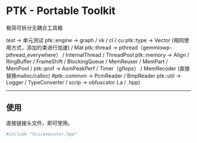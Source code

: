 # PTK - Portable Toolkit

极简可拆分无耦合工具箱

test -> 单元测试
ptk::engine -> graph / vk / cl / cu
ptk::type -> Vector (相同使用方式，添加约束进行加速) / Mat
ptk::thread -> pthread（gemmlowp-pthread_everywhere） / InternalThread / ThreadPool
ptk::memory -> Align / RingBuffer / FrameShift / BlockingQueue / MemReuser / MemPart / MemPool / 
ptk::prof -> AsmPeakPerf / Timer（gflops） / MemRecoder (直接替换malloc/calloc) 
#ptk::common -> PcmReader / BmpReader
ptk::util -> Logger / TypeConverter  / 
scrip -> obfuscator (.a / .hpp)

---


## 使用

直接链接头文件，即可使用。

```bash
#include "hcs/executor.hpp"
```